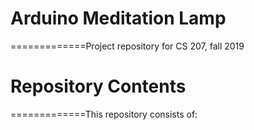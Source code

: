 # Arduino Meditation Lamp
=============Project repository for CS 207, fall 2019

# Repository Contents
=============This repository consists of:

